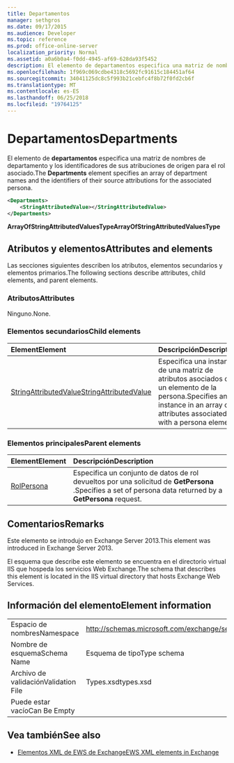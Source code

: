 ```yaml
---
title: Departamentos
manager: sethgros
ms.date: 09/17/2015
ms.audience: Developer
ms.topic: reference
ms.prod: office-online-server
localization_priority: Normal
ms.assetid: a0a6b0a4-f0dd-4945-af69-628da93f5452
description: El elemento de departamentos especifica una matriz de nombres de departamento y los identificadores de sus atribuciones de origen para el rol asociado.
ms.openlocfilehash: 1f969c069cdbe4318c5692fc91615c184451af64
ms.sourcegitcommit: 34041125dc8c5f993b21cebfc4f8b72f0fd2cb6f
ms.translationtype: MT
ms.contentlocale: es-ES
ms.lasthandoff: 06/25/2018
ms.locfileid: "19764125"
---
```

# <a name="departments"></a><span data-ttu-id="19b05-103">Departamentos</span><span class="sxs-lookup"><span data-stu-id="19b05-103">Departments</span></span>

<span data-ttu-id="19b05-104">El elemento de **departamentos** especifica una matriz de nombres de departamento y los identificadores de sus atribuciones de origen para el rol asociado.</span><span class="sxs-lookup"><span data-stu-id="19b05-104">The **Departments** element specifies an array of department names and the identifiers of their source attributions for the associated persona.</span></span> 
  
```XML
<Departments>
    <StringAttributedValue></StringAttributedValue>
</Departments>
```

 <span data-ttu-id="19b05-105">**ArrayOfStringAttributedValuesType**</span><span class="sxs-lookup"><span data-stu-id="19b05-105">**ArrayOfStringAttributedValuesType**</span></span>
## <a name="attributes-and-elements"></a><span data-ttu-id="19b05-106">Atributos y elementos</span><span class="sxs-lookup"><span data-stu-id="19b05-106">Attributes and elements</span></span>

<span data-ttu-id="19b05-107">Las secciones siguientes describen los atributos, elementos secundarios y elementos primarios.</span><span class="sxs-lookup"><span data-stu-id="19b05-107">The following sections describe attributes, child elements, and parent elements.</span></span>
  
### <a name="attributes"></a><span data-ttu-id="19b05-108">Atributos</span><span class="sxs-lookup"><span data-stu-id="19b05-108">Attributes</span></span>

<span data-ttu-id="19b05-109">Ninguno.</span><span class="sxs-lookup"><span data-stu-id="19b05-109">None.</span></span>
  
### <a name="child-elements"></a><span data-ttu-id="19b05-110">Elementos secundarios</span><span class="sxs-lookup"><span data-stu-id="19b05-110">Child elements</span></span>

|<span data-ttu-id="19b05-111">**Element**</span><span class="sxs-lookup"><span data-stu-id="19b05-111">**Element**</span></span>|<span data-ttu-id="19b05-112">**Descripción**</span><span class="sxs-lookup"><span data-stu-id="19b05-112">**Description**</span></span>|
|:-----|:-----|
|[<span data-ttu-id="19b05-113">StringAttributedValue</span><span class="sxs-lookup"><span data-stu-id="19b05-113">StringAttributedValue</span></span>](stringattributedvalue.md) <br/> |<span data-ttu-id="19b05-114">Especifica una instancia de una matriz de atributos asociados con un elemento de la persona.</span><span class="sxs-lookup"><span data-stu-id="19b05-114">Specifies an instance in an array of attributes associated with a persona element.</span></span>  <br/> |
   
### <a name="parent-elements"></a><span data-ttu-id="19b05-115">Elementos principales</span><span class="sxs-lookup"><span data-stu-id="19b05-115">Parent elements</span></span>

|<span data-ttu-id="19b05-116">**Element**</span><span class="sxs-lookup"><span data-stu-id="19b05-116">**Element**</span></span>|<span data-ttu-id="19b05-117">**Descripción**</span><span class="sxs-lookup"><span data-stu-id="19b05-117">**Description**</span></span>|
|:-----|:-----|
|[<span data-ttu-id="19b05-118">Rol</span><span class="sxs-lookup"><span data-stu-id="19b05-118">Persona</span></span>](persona.md) <br/> |<span data-ttu-id="19b05-119">Especifica un conjunto de datos de rol devueltos por una solicitud de **GetPersona** .</span><span class="sxs-lookup"><span data-stu-id="19b05-119">Specifies a set of persona data returned by a **GetPersona** request.</span></span>  <br/> |
   
## <a name="remarks"></a><span data-ttu-id="19b05-120">Comentarios</span><span class="sxs-lookup"><span data-stu-id="19b05-120">Remarks</span></span>

<span data-ttu-id="19b05-121">Este elemento se introdujo en Exchange Server 2013.</span><span class="sxs-lookup"><span data-stu-id="19b05-121">This element was introduced in Exchange Server 2013.</span></span>
  
<span data-ttu-id="19b05-122">El esquema que describe este elemento se encuentra en el directorio virtual IIS que hospeda los servicios Web Exchange.</span><span class="sxs-lookup"><span data-stu-id="19b05-122">The schema that describes this element is located in the IIS virtual directory that hosts Exchange Web Services.</span></span>
  
## <a name="element-information"></a><span data-ttu-id="19b05-123">Información del elemento</span><span class="sxs-lookup"><span data-stu-id="19b05-123">Element information</span></span>

|||
|:-----|:-----|
|<span data-ttu-id="19b05-124">Espacio de nombres</span><span class="sxs-lookup"><span data-stu-id="19b05-124">Namespace</span></span>  <br/> |http://schemas.microsoft.com/exchange/services/2006/types  <br/> |
|<span data-ttu-id="19b05-125">Nombre de esquema</span><span class="sxs-lookup"><span data-stu-id="19b05-125">Schema Name</span></span>  <br/> |<span data-ttu-id="19b05-126">Esquema de tipo</span><span class="sxs-lookup"><span data-stu-id="19b05-126">Type schema</span></span>  <br/> |
|<span data-ttu-id="19b05-127">Archivo de validación</span><span class="sxs-lookup"><span data-stu-id="19b05-127">Validation File</span></span>  <br/> |<span data-ttu-id="19b05-128">Types.xsd</span><span class="sxs-lookup"><span data-stu-id="19b05-128">types.xsd</span></span>  <br/> |
|<span data-ttu-id="19b05-129">Puede estar vacío</span><span class="sxs-lookup"><span data-stu-id="19b05-129">Can Be Empty</span></span>  <br/> ||
   
## <a name="see-also"></a><span data-ttu-id="19b05-130">Vea también</span><span class="sxs-lookup"><span data-stu-id="19b05-130">See also</span></span>

- [<span data-ttu-id="19b05-131">Elementos XML de EWS de Exchange</span><span class="sxs-lookup"><span data-stu-id="19b05-131">EWS XML elements in Exchange</span></span>](ews-xml-elements-in-exchange.md)

